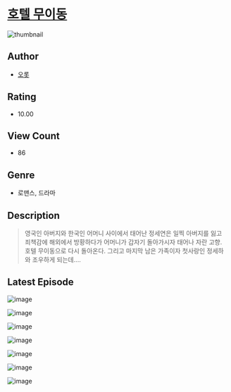 # [호텔 무이동](https://comic.naver.com/challenge/list?titleId=810471)
![thumbnail](https://image-comic.pstatic.net/user_contents_data/challenge_comic/2023/05/23/364466/upload_7219887261451957815_480x623.jpeg)

## Author
- [오롯](https://comic.naver.com/artistTitle?id=364466)

## Rating
- 10.00

## View Count
- 86

## Genre
- 로맨스, 드라마

## Description
> 영국인 아버지와 한국인 어머니 사이에서 태어난 정세연은 일찍 아버지를 잃고 죄책감에 해외에서 방황하다가 어머니가 갑자기 돌아가시자 태어나 자란 고향. 호텔 무이동으로 다시 돌아온다. 그리고 마지막 남은 가족이자 첫사랑인 정세하와 조우하게 되는데....


## Latest Episode
![image](https://image-comic.pstatic.net/user_contents_data/challenge_comic/2023/05/23/364466/upload_3702584735820898867.jpeg)

![image](https://image-comic.pstatic.net/user_contents_data/challenge_comic/2023/05/23/364466/upload_4050535077328019809.jpeg)

![image](https://image-comic.pstatic.net/user_contents_data/challenge_comic/2023/05/23/364466/upload_4135538536808198707.jpeg)

![image](https://image-comic.pstatic.net/user_contents_data/challenge_comic/2023/05/23/364466/upload_3834592299416826465.jpeg)

![image](https://image-comic.pstatic.net/user_contents_data/challenge_comic/2023/05/23/364466/upload_3473228822071096930.jpeg)

![image](https://image-comic.pstatic.net/user_contents_data/challenge_comic/2023/05/23/364466/upload_3486459223979865138.jpeg)

![image](https://image-comic.pstatic.net/user_contents_data/challenge_comic/2023/05/23/364466/upload_7161393239451318072.jpeg)
